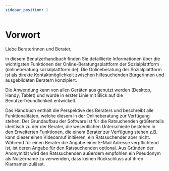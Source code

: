 ```yaml
---
sidebar_position: 1
---
```


# Vorwort

Liebe Beraterinnen und Berater,

in diesem Benutzerhandbuch finden Sie detaillierte Informationen über die wichtigsten Funktionen der Online-Beratungsplattform der Sozialplattform (onlineberatung.sozialplattform.de). Die Onlineberatung der Sozialplattform ist als direkte Kontaktmöglichkeit zwischen hilfesuchenden Bürgerinnen und ausgebildeten Beratern konzipiert.

Die Anwendung kann von allen Geräten aus genutzt werden (Desktop, Handy, Tablet) und wurde in erster Linie mit Blick auf die Benutzerfreundlichkeit entwickelt.

Das Handbuch enthält die Perspektive des Beraters und beschreibt alle Funktionalitäten, welche diesem in der Onlineberatung zur Verfügung stehen. Der Grundaufbau der Software ist für die Ratsuchenden größtenteils identisch zu der der Berater, die wesentlichen Unterschiede bestehen in den Erweiterten Funktionen, die einem Berater zur Verfügung stehen z.B. kann dieser einen Videoanruf initiieren, ein Ratssuchender aber nicht. Während für einen Berater die Angabe einer E-Mail Adresse verpflichtend ist, ist deren Angabe für den Ratssuchenden optional. Aus Gründen der Anonymität wird den Ratssuchenden außerdem empfohlen ein Pseudonym als Nutzername zu verwenden, dass keinen Rückschluss auf ihren Klarnamen zulässt.
